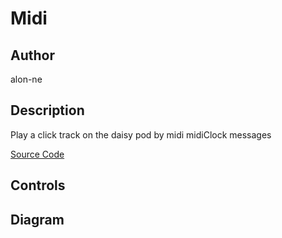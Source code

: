 # Midi

## Author

alon-ne

## Description
Play a click track on the daisy pod by midi midiClock messages

[Source Code](https://github.com/electro-smith/DaisyExamples/tree/master/pod/MidiClock)

## Controls

## Diagram

